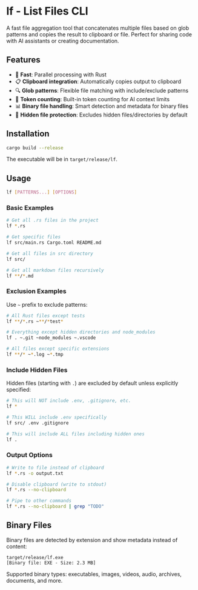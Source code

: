 # lf - List Files CLI

A fast file aggregation tool that concatenates multiple files based on glob patterns and copies the result to clipboard or file. Perfect for sharing code with AI assistants or creating documentation.

## Features

- 🚀 **Fast**: Parallel processing with Rust
- 📋 **Clipboard integration**: Automatically copies output to clipboard
- 🔍 **Glob patterns**: Flexible file matching with include/exclude patterns
- 🔢 **Token counting**: Built-in token counting for AI context limits
- 📊 **Binary file handling**: Smart detection and metadata for binary files
- 🙈 **Hidden file protection**: Excludes hidden files/directories by default

## Installation

```bash
cargo build --release
```

The executable will be in `target/release/lf`.

## Usage

```bash
lf [PATTERNS...] [OPTIONS]
```

### Basic Examples

```bash
# Get all .rs files in the project
lf *.rs

# Get specific files
lf src/main.rs Cargo.toml README.md

# Get all files in src directory
lf src/

# Get all markdown files recursively
lf **/*.md
```

### Exclusion Examples

Use `~` prefix to exclude patterns:

```bash
# All Rust files except tests
lf **/*.rs ~**/*test*

# Everything except hidden directories and node_modules
lf . ~.git ~node_modules ~.vscode

# All files except specific extensions
lf **/* ~*.log ~*.tmp
```

### Include Hidden Files

Hidden files (starting with `.`) are excluded by default unless explicitly specified:

```bash
# This will NOT include .env, .gitignore, etc.
lf *

# This WILL include .env specifically
lf src/ .env .gitignore

# This will include ALL files including hidden ones
lf .
```

### Output Options

```bash
# Write to file instead of clipboard
lf *.rs -o output.txt

# Disable clipboard (write to stdout)
lf *.rs --no-clipboard

# Pipe to other commands
lf *.rs --no-clipboard | grep "TODO"
```

## Binary Files

Binary files are detected by extension and show metadata instead of content:

```
target/release/lf.exe
[Binary file: EXE - Size: 2.3 MB]
```

Supported binary types: executables, images, videos, audio, archives, documents, and more.
